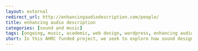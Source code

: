 ```yaml
---
layout: external
redirect_url: http://enhancingaudiodescription.com/people/
title: enhancing audio description
categories: [sound and music]
tags: [ongoing, music, academic, web design, wordpress, enhancing audio description]
short: In this AHRC funded project, we seek to explore how sound design techniques can be used to rethink accessibility to film and television for visually impaired audiences.
---
```

<!--
 The research included the application of surround sound rendering, interactive media systems and first person narration. My key responsibilities were organising events, engagement with organisations and participants, qualitative and quantitative data analysis, web-design and maintenance, photography, audio-video production and co-authoring journal papers.
 -->